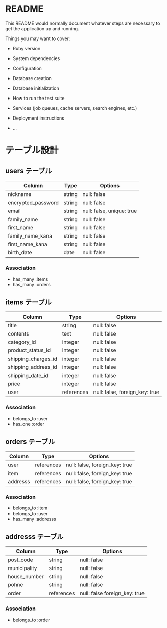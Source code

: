 # README

This README would normally document whatever steps are necessary to get the
application up and running.

Things you may want to cover:

* Ruby version

* System dependencies

* Configuration

* Database creation

* Database initialization

* How to run the test suite

* Services (job queues, cache servers, search engines, etc.)

* Deployment instructions

* ...

# テーブル設計

## users テーブル

| Column             | Type   | Options                   |
| ------------------ | ------ | ------------------------- |
| nickname           | string | null: false               |
| encrypted_password | string | null: false               |
| email              | string | null: false, unique: true |
| family_name        | string | null: false               |
| first_name         | string | null: false               |
| family_name_kana   | string | null: false               |
| first_name_kana    | string | null: false               |
| birth_date         | date   | null: false               |


### Association

- has_many :items
- has_many :orders

 ## items テーブル

| Column              | Type       | Options                        |
| ------              | ------     | -----------                    |
| title               | string     | null: false                    |
| contents            | text       | null: false                    |
| category_id         | integer    | null: false                    |
| product_status_id   | integer    | null: false                    |
| shipping_charges_id | integer    | null: false                    |
| shipping_address_id | integer    | null: false                    |
| shipping_date_id    | integer    | null: false                    |
| price               | integer    | null: false                    |
| user                | references | null: false, foreign_key: true |

### Association
 - belongs_to :user
 - has_one :order

## orders テーブル

| Column     | Type          | Options                        |
| ------     |    ---------- | ------------------------------ |
| user       | references    | null: false, foreign_key: true |
| item       | references    | null: false, foreign_key: true |
| addresss   | references    | null: false, foreign_key: true |


### Association

- belongs_to :item
- belongs_to :user
- has_many :addresss

## addresss テーブル

| Column             | Type      | Options                       |
| ------------------ | ------    | -------------------------     |
| post_code          | string    | null: false                   |
| municipality       | string    | null: false                   |
| house_number       | string    | null: false                   |
| pohne              | string    | null: false                   |
| order              | references| null: false foreign_key: true |

### Association
 - belongs_to :order